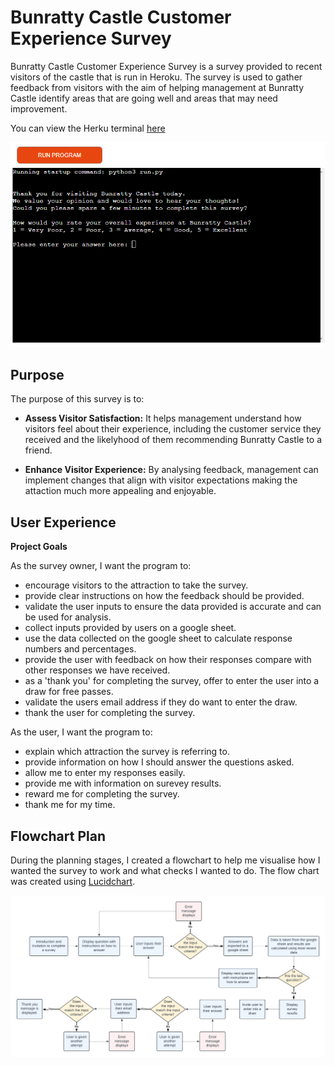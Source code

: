 # Bunratty Castle Customer Experience Survey

Bunratty Castle Customer Experience Survey is a survey provided to recent visitors of the castle that is run in Heroku. The survey is used to gather feedback from visitors with the aim of helping management at Bunratty Castle identify areas that are going well and areas that may need improvement. 

You can view the Herku terminal [here](https://survey-results-pp3-fc6036f74caa.herokuapp.com/)

![Heroku](/assets/images/heroku-terminal.png)

## Purpose

The purpose of this survey is to:
* <strong>Assess Visitor Satisfaction:</strong> It helps management understand how visitors feel about their experience, including the customer service they received and the likelyhood of them recommending Bunratty Castle to a friend. 

* <strong>Enhance Visitor Experience:</strong> By analysing feedback, management can implement changes that align with visitor expectations making the attaction much more appealing and enjoyable. 

## User Experience

<strong>Project Goals</strong>

As the survey owner, I want the program to:

* encourage visitors to the attraction to take the survey.
* provide clear instructions on how the feedback should be provided.
* validate the user inputs to ensure the data provided is accurate and can be used for analysis.
* collect inputs provided by users on a google sheet.
* use the data collected on the google sheet to calculate response numbers and percentages.
* provide the user with feedback on how their responses compare with other responses we have received.
* as a 'thank you' for completing the survey, offer to enter the user into a draw for free passes.
* validate the users email address if they do want to enter the draw.
* thank the user for completing the survey.

As the user, I want the program to:

* explain which attraction the survey is referring to.
* provide information on how I should answer the questions asked.
* allow me to enter my responses easily.
* provide me with information on surevey results.
* reward me for completing the survey.
* thank me for my time.

## Flowchart Plan

During the planning stages, I created a flowchart to help me visualise how I wanted the survey to work and what checks I wanted to do. The flow chart was created using [Lucidchart](https://www.lucidchart.com/pages/).



![Lucid flow chart](/assets/images/plan.png)
